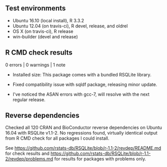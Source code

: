 ## Test environments
* Ubuntu 16.10 (local install), R 3.3.2
* Ubuntu 12.04 (on travis-ci), R devel, release, and oldrel
* OS X (on travis-ci), R release
* win-builder (devel and release)

## R CMD check results

0 errors | 0 warnings | 1 note

* Installed size: This package comes with a bundled RSQLite library.

* Fixed compatibility issue with sqldf package, releasing minor update.

* I've noticed the ASAN errors with gcc-7, will resolve with the next regular
  release.

## Reverse dependencies

Checked all 120 CRAN and BioConductor reverse dependencies on Ubuntu 16.04
with RSQLite v1.1-2. No regressions found, virtually identical output from R CMD check
for all packages I could install.

See https://github.com/rstats-db/RSQLite/blob/r-1.1-2/revdep/README.md for check results and https://github.com/rstats-db/RSQLite/blob/r-1.1-2/revdep/problems.md
for results for packages with problems only.
